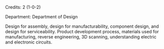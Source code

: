 Credits: 2 (1-0-2)

Department: Department of Design

Design for assembly, design for manufacturability, component design, and design for serviceability. Product development process, materials used for manufacturing, reverse engineering, 3D scanning, understanding electric and electronic circuits.